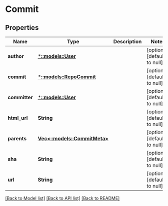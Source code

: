 # Commit

## Properties
Name | Type | Description | Notes
------------ | ------------- | ------------- | -------------
**author** | [***::models::User**](User.md) |  | [optional] [default to null]
**commit** | [***::models::RepoCommit**](RepoCommit.md) |  | [optional] [default to null]
**committer** | [***::models::User**](User.md) |  | [optional] [default to null]
**html_url** | **String** |  | [optional] [default to null]
**parents** | [**Vec<::models::CommitMeta>**](CommitMeta.md) |  | [optional] [default to null]
**sha** | **String** |  | [optional] [default to null]
**url** | **String** |  | [optional] [default to null]

[[Back to Model list]](../README.md#documentation-for-models) [[Back to API list]](../README.md#documentation-for-api-endpoints) [[Back to README]](../README.md)


